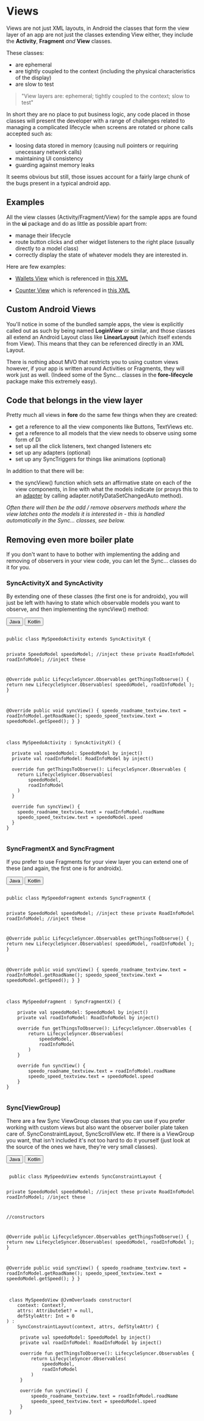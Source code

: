 
# Views
Views are not just XML layouts, in Android the classes that form the view layer of an app are not just the classes extending View either, they include the **Activity**, **Fragment** *and* **View** classes.

These classes:

- are ephemeral
- are tightly coupled to the context (including the physical characteristics of the display)
- are slow to test

> "View layers are: ephemeral; tightly coupled to the context; slow to test"


In short they are no place to put business logic, any code placed in those classes will present the developer with a range of challenges related to managing a complicated lifecycle when screens are rotated or phone calls accepted such as:

- loosing data stored in memory (causing null pointers or requiring unecessary network calls)
- maintaining UI consistency
- guarding against memory leaks

It seems obvious but still, those issues account for a fairly large chunk of the bugs present in a typical android app.


## Examples

All the view classes (Activity/Fragment/View) for the sample apps are found in the **ui** package and do as little as possible apart from:

- manage their lifecycle
- route button clicks and other widget listeners to the right place (usually directly to a model class)
- correctly display the state of whatever models they are interested in.


Here are few examples:

- [Wallets View](https://github.com/erdo/android-fore/blob/master/example01databinding/src/main/java/foo/bar/example/foredatabinding/ui/wallet/WalletsView.java) which is referenced in [this XML](https://github.com/erdo/android-fore/blob/master/example01databinding/src/main/res/layout/fragment_wallet.xml)

- [Counter View](https://github.com/erdo/android-fore/blob/master/example02threading/src/main/java/foo/bar/example/forethreading/ui/CounterView.java) which is referenced in [this XML](https://github.com/erdo/android-fore/blob/master/example02threading/src/main/res/layout/fragment_counter.xml)


## Custom Android Views

You'll notice in some of the bundled sample apps, the view is explicitly called out as such by being named **LoginView** or similar, and those classes all extend an Android Layout class like **LinearLayout** (which itself extends from View). This means that they can be referenced directly in an XML Layout.

There is nothing about MVO that restricts you to using custom views however, if your app is written around Activities or Fragments, they will work just as well. (Indeed some of the Sync... classes in the **fore-lifecycle** package make this extremely easy).


## Code that belongs in the view layer

Pretty much all views in **fore** do the same few things when they are created:

- get a reference to all the view components like Buttons, TextViews etc.
- get a reference to all models that the view needs to observe using some form of DI
- set up all the click listeners, text changed listeners etc
- set up any adapters (optional)
- set up any SyncTriggers for things like animations (optional)

In addition to that there will be:

- the syncView() function which sets an affirmative state on each of the view components, in line with what the models indicate (or proxys this to an [adapter](https://erdo.github.io/android-fore/04-more-fore.html#adapters-notifydatasetchangedauto) by calling adapter.notifyDataSetChangedAuto method).

_Often there will then be the add / remove observers methods where the view latches onto the models it is interested in - this is handled automatically in the Sync... classes, see below._


## Removing even more boiler plate

If you don't want to have to bother with implementing the adding and removing of observers in your view code, you can let the Sync... classes do it for you.

### SyncActivityX and SyncActivity
By extending one of these classes (the first one is for androidx), you will just be left with having to state which observable models you want to observe, and then implementing the syncView() method:

<!-- Tabbed code sample -->
 <div class="tab">
   <button class="tablinks java" onclick="openLanguage('java')">Java</button>
   <button class="tablinks kotlin" onclick="openLanguage('kotlin')">Kotlin</button>
 </div>
<pre class="tabcontent tabbed java"><code>
public class MySpeedoActivity extends SyncActivityX {

  private SpeedoModel speedoModel; //inject these
  private RoadInfoModel roadInfoModel; //inject these

  @Override
  public LifecycleSyncer.Observables getThingsToObserve() {
    return new LifecycleSyncer.Observables(
        speedoModel,
        roadInfoModel
    );
  }

  @Override
  public void syncView() {
    speedo_roadname_textview.text = roadInfoModel.getRoadName();
    speedo_speed_textview.text = speedoModel.getSpeed();
  }
}
 </code></pre>
<pre class="tabcontent tabbed kotlin"><code>
class MySpeedoActivity : SyncActivityX() {

  private val speedoModel: SpeedoModel by inject()
  private val roadInfoModel: RoadInfoModel by inject()

  override fun getThingsToObserve(): LifecycleSyncer.Observables {
    return LifecycleSyncer.Observables(
        speedoModel,
        roadInfoModel
    )
  }

  override fun syncView() {
    speedo_roadname_textview.text = roadInfoModel.roadName
    speedo_speed_textview.text = speedoModel.speed
  }
}
 </code></pre>


### SyncFragmentX and SyncFragment
If you prefer to use Fragments for your view layer you can extend one of these (and again, the first one is for androidx).

<!-- Tabbed code sample -->
 <div class="tab">
   <button class="tablinks java" onclick="openLanguage('java')">Java</button>
   <button class="tablinks kotlin" onclick="openLanguage('kotlin')">Kotlin</button>
 </div>
<pre class="tabcontent tabbed java"><code>
public class MySpeedoFragment extends SyncFragmentX {

  private SpeedoModel speedoModel; //inject these
  private RoadInfoModel roadInfoModel; //inject these

  @Override
  public LifecycleSyncer.Observables getThingsToObserve() {
    return new LifecycleSyncer.Observables(
            speedoModel,
            roadInfoModel
    );
  }

  @Override
  public void syncView() {
    speedo_roadname_textview.text = roadInfoModel.getRoadName();
    speedo_speed_textview.text = speedoModel.getSpeed();
  }
}
 </code></pre>
<pre class="tabcontent tabbed kotlin"><code>
class MySpeedoFragment : SyncFragmentX() {

    private val speedoModel: SpeedoModel by inject()
    private val roadInfoModel: RoadInfoModel by inject()

    override fun getThingsToObserve(): LifecycleSyncer.Observables {
        return LifecycleSyncer.Observables(
            speedoModel,
            roadInfoModel
        )
    }

    override fun syncView() {
        speedo_roadname_textview.text = roadInfoModel.roadName
        speedo_speed_textview.text = speedoModel.speed
    }
}
 </code></pre>

### Sync[ViewGroup]
 There are a few Sync ViewGroup classes that you can use if you prefer working with custom views but also want the observer boiler plate taken care of. SyncConstraintLayout, SyncScrollView etc. If there is a ViewGroup you want, that isn't included it's not too hard to do it yourself (just look at the source of the ones we have, they're very small classes).

 <!-- Tabbed code sample -->
  <div class="tab">
    <button class="tablinks java" onclick="openLanguage('java')">Java</button>
    <button class="tablinks kotlin" onclick="openLanguage('kotlin')">Kotlin</button>
  </div>
 <pre class="tabcontent tabbed java"><code>
 public class MySpeedoView extends SyncConstraintLayout {

   private SpeedoModel speedoModel; //inject these
   private RoadInfoModel roadInfoModel; //inject these

   //constructors

   @Override
   public LifecycleSyncer.Observables getThingsToObserve() {
     return new LifecycleSyncer.Observables(
             speedoModel,
             roadInfoModel
     );
   }

   @Override
   public void syncView() {
     speedo_roadname_textview.text = roadInfoModel.getRoadName();
     speedo_speed_textview.text = speedoModel.getSpeed();
   }
 }
  </code></pre>
 <pre class="tabcontent tabbed kotlin"><code>
 class MySpeedoView @JvmOverloads constructor(
    context: Context?,
    attrs: AttributeSet? = null,
    defStyleAttr: Int = 0
) :
    SyncConstraintLayout(context, attrs, defStyleAttr) {

     private val speedoModel: SpeedoModel by inject()
     private val roadInfoModel: RoadInfoModel by inject()

     override fun getThingsToObserve(): LifecycleSyncer.Observables {
         return LifecycleSyncer.Observables(
             speedoModel,
             roadInfoModel
         )
     }

     override fun syncView() {
         speedo_roadname_textview.text = roadInfoModel.roadName
         speedo_speed_textview.text = speedoModel.speed
     }
 }
  </code></pre>
